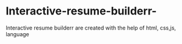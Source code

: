 # Interactive-resume-builderr-
Interactive resume builderr are created with the help of html, css,js, language 
